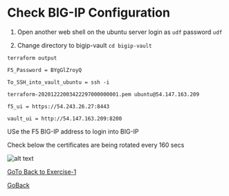 # Check BIG-IP Configuration

1. Open another web shell on the ubuntu server
login as ```udf```
password ```udf```

2. Change directory to bigip-vault
```cd bigip-vault```

```terraform output```

```F5_Password = BYgGlZroyQ```

```To_SSH_into_vault_ubuntu = ssh -i``` 

```terraform-20201222003422297000000001.pem ubuntu@54.147.163.209```

```f5_ui = https://54.243.26.27:8443```

```vault_ui = http://54.147.163.209:8200```

USe the F5 BIG-IP address to login into BIG-IP

Check below the certificates are being rotated every 160 secs

![alt text](../../../../../../../../../../../../../../../images/bigip.png)

[GoTo Back to  Exercise-1](../../../../../../../../../../../../../../README.md)

[GoBack](../README.md)
